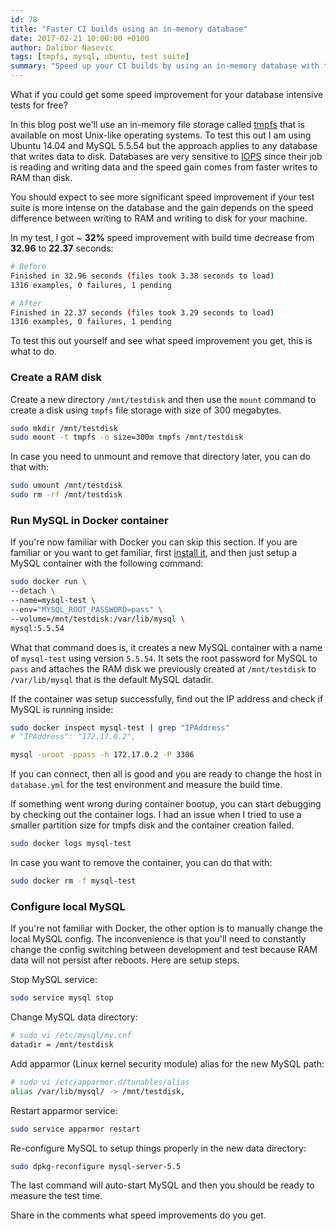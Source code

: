 ```yaml
---
id: 78
title: "Faster CI builds using an in-memory database"
date: 2017-02-21 10:00:00 +0100
author: Dalibor Nasevic
tags: [tmpfs, mysql, ubuntu, test suite]
summary: "Speed up your CI builds by using an in-memory database with tmpfs."
---
```


What if you could get some speed improvement for your database intensive tests for free?

In this blog post we'll use an in-memory file storage called [tmpfs](https://en.wikipedia.org/wiki/Tmpfs) that is available on most Unix-like operating systems. To test this out I am using Ubuntu 14.04 and MySQL 5.5.54 but the approach applies to any database that writes data to disk. Databases are very sensitive to [IOPS](https://en.wikipedia.org/wiki/IOPS) since their job is reading and writing data and the speed gain comes from faster writes to RAM than disk.

You should expect to see more significant speed improvement if your test suite is more intense on the database and the gain depends on the speed difference between writing to RAM and writing to disk for your machine.

In my test, I got ~ **32%** speed improvement with build time decrease from **32.96** to **22.37** seconds:

```bash
# Before
Finished in 32.96 seconds (files took 3.38 seconds to load)
1316 examples, 0 failures, 1 pending

# After
Finished in 22.37 seconds (files took 3.29 seconds to load)
1316 examples, 0 failures, 1 pending
```

To test this out yourself and see what speed improvement you get, this is what to do.

### Create a RAM disk

Create a new directory `/mnt/testdisk` and then use the `mount` command to create a disk using `tmpfs` file storage with size of 300 megabytes.

```bash
sudo mkdir /mnt/testdisk
sudo mount -t tmpfs -o size=300m tmpfs /mnt/testdisk
```

In case you need to unmount and remove that directory later, you can do that with:

```bash
sudo umount /mnt/testdisk
sudo rm -rf /mnt/testdisk
```

### Run MySQL in Docker container

If you're now familiar with Docker you can skip this section. If you are familiar or you want to get familiar, first [install it](https://docs.docker.com/engine/installation/), and then just setup a MySQL container with the following command:

```bash
sudo docker run \
--detach \
--name=mysql-test \
--env="MYSQL_ROOT_PASSWORD=pass" \
--volume=/mnt/testdisk:/var/lib/mysql \
mysql:5.5.54
```

What that command does is, it creates a new MySQL container with a name of `mysql-test` using version `5.5.54`. It sets the root password for MySQL to `pass` and attaches the RAM disk we previously created at `/mnt/testdisk` to `/var/lib/mysql` that is the default MySQL datadir.

If the container was setup successfully, find out the IP address and check if MySQL is running inside:

```bash
sudo docker inspect mysql-test | grep "IPAddress"
# "IPAddress": "172.17.0.2",

mysql -uroot -ppass -h 172.17.0.2 -P 3306
```

If you can connect, then all is good and you are ready to change the host in `database.yml` for the test environment and measure the build time.

If something went wrong during container bootup, you can start debugging by checking out the container logs. I had an issue when I tried to use a smaller partition size for tmpfs disk and the container creation failed.

```bash
sudo docker logs mysql-test
```

In case you want to remove the container, you can do that with:

```bash
sudo docker rm -f mysql-test
```

### Configure local MySQL

If you're not familiar with Docker, the other option is to manually change the local MySQL config. The inconvenience is that you'll need to constantly change the config switching between development and test because RAM data will not persist after reboots. Here are setup steps.


Stop MySQL service:

```bash
sudo service mysql stop
```

Change MySQL data directory:

```bash
# sudo vi /etc/mysql/my.cnf
datadir	= /mnt/testdisk
```

Add apparmor (Linux kernel security module) alias for the new MySQL path:

```bash
# sudo vi /etc/apparmor.d/tunables/alias
alias /var/lib/mysql/ -> /mnt/testdisk,
```

Restart apparmor service:

```bash
sudo service apparmor restart

```

Re-configure MySQL to setup things properly in the new data directory:

```bash
sudo dpkg-reconfigure mysql-server-5.5
```

The last command will auto-start MySQL and then you should be ready to measure the test time.

Share in the comments what speed improvements do you get.
